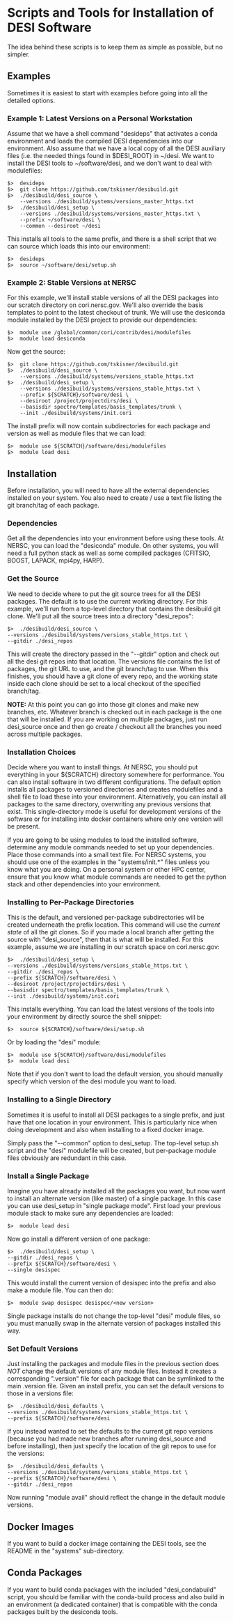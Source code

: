 # Scripts and Tools for Installation of DESI Software

The idea behind these scripts is to keep them as simple as possible, but
no simpler.

## Examples

Sometimes it is easiest to start with examples before going into all the
detailed options.

### Example 1:  Latest Versions on a Personal Workstation

Assume that we have a shell command "desideps" that activates a conda
environment and loads the compiled DESI dependencies into our environment.
Also assume that we have a local copy of all the DESI auxiliary files (i.e.
the needed things found in $DESI_ROOT) in ~/desi.  We want to install the 
DESI tools to ~/software/desi, and we don't want to deal with modulefiles:

    $>  desideps
    $>  git clone https://github.com/tskisner/desibuild.git
    $>  ./desibuild/desi_source \
        --versions ./desibuild/systems/versions_master_https.txt
    $>  ./desibuild/desi_setup \
        --versions ./desibuild/systems/versions_master_https.txt \
        --prefix ~/software/desi \
        --common --desiroot ~/desi

This installs all tools to the same prefix, and there is a shell script
that we can source which loads this into our environment:

    $>  desideps
    $>  source ~/software/desi/setup.sh


### Example 2:  Stable Versions at NERSC

For this example, we'll install stable versions of all the DESI packages
into our scratch directory on cori.nersc.gov.  We'll also override the basis
templates to point to the latest checkout of trunk.  We will use the desiconda
module installed by the DESI project to provide our dependencies:

    $>  module use /global/common/cori/contrib/desi/modulefiles
    $>  module load desiconda

Now get the source:

    $>  git clone https://github.com/tskisner/desibuild.git
    $>  ./desibuild/desi_source \
        --versions ./desibuild/systems/versions_stable_https.txt
    $>  ./desibuild/desi_setup \
        --versions ./desibuild/systems/versions_stable_https.txt \
        --prefix ${SCRATCH}/software/desi \
        --desiroot /project/projectdirs/desi \
        --basisdir spectro/templates/basis_templates/trunk \
        --init ./desibuild/systems/init.cori

The install prefix will now contain subdirectories for each package and version
as well as module files that we can load:

    $>  module use ${SCRATCH}/software/desi/modulefiles
    $>  module load desi


## Installation

Before installation, you will need to have all the external dependencies
installed on your system.  You also need to create / use a text file listing
the git branch/tag of each package.


### Dependencies

Get all the dependencies into your environment before using these tools.
At NERSC, you can load the "desiconda" module.  On other systems, you 
will need a full python stack as well as some compiled packages (CFITSIO,
BOOST, LAPACK, mpi4py, HARP).


### Get the Source

We need to decide where to put the git source trees for all the DESI
packages.  The default is to use the current working directory.  For this 
example, we'll run from a top-level directory that contains the desibuild
git clone.  We'll put all the source trees into a directory "desi_repos":

    $>  ./desibuild/desi_source \
    --versions ./desibuild/systems/versions_stable_https.txt \
    --gitdir ./desi_repos

This will create the directory passed in the "--gitdir" option and check out
all the desi git repos into that location.  The versions file contains the
list of packages, the git URL to use, and the git branch/tag to use.  When 
this finishes, you should have a git clone of every repo, and the working 
state inside each clone should be set to a local checkout of the specified 
branch/tag.

**NOTE:**  At this point you can go into those git clones and make new
branches, etc.  Whatever branch is checked out in each package is the one
that will be installed.  If you are working on multiple packages, just run
desi_source once and then go create / checkout all the branches you need 
across multiple packages.


### Installation Choices

Decide where you want to install things.  At NERSC, you should put everything
in your ${SCRATCH} directory somewhere for performance.  You can also install
software in two different configurations.  The default option installs all 
packages to versioned directories and creates modulefiles and a shell file to 
load these into your environment.  Alternatively, you can install all 
packages to the same directory, overwriting any previous versions that exist.
This single-directory mode is useful for development versions of the software
or for installing into docker containers where only one version will be 
present.

If you are going to be using modules to load the installed software, 
determine any module commands needed to set up your dependencies.  Place
those commands into a small text file.  For NERSC systems, you should use one 
of the examples in the "systems/init.*" files unless you know what you are 
doing.  On a personal system or other HPC center, ensure that you know what 
module commands are needed to get the python stack and other dependencies into
your environment.


### Installing to Per-Package Directories

This is the default, and versioned per-package subdirectories will be created 
underneath the prefix location.  This command will use the *current state* 
of all the git clones.  So if you made a local branch after getting the 
source with "desi_source", then that is what will be installed.  For this
example, assume we are installing in our scratch space on cori.nersc.gov:

    $>  ./desibuild/desi_setup \
    --versions ./desibuild/systems/versions_stable_https.txt \
    --gitdir ./desi_repos \
    --prefix ${SCRATCH}/software/desi \
    --desiroot /project/projectdirs/desi \
    --basisdir spectro/templates/basis_templates/trunk \
    --init ./desibuild/systems/init.cori

This installs everything.  You can load the latest versions of the tools into
your environment by directly source the shell snippet:

    $>  source ${SCRATCH}/software/desi/setup.sh

Or by loading the "desi" module:

    $>  module use ${SCRATCH}/software/desi/modulefiles
    $>  module load desi

Note that if you don't want to load the default version, you should manually
specify which version of the desi module you want to load.


### Installing to a Single Directory

Sometimes it is useful to install all DESI packages to a single prefix, and
just have that one location in your environment.  This is particularly nice
when doing development and also when installing to a fixed docker image.

Simply pass the "--common" option to desi_setup.  The top-level setup.sh script
and the "desi" modulefile will be created, but per-package module files
obviously are redundant in this case.


### Install a Single Package

Imagine you have already installed all the packages you want, but now want 
to install an alternate version (like master) of a single package.  In this 
case you can use desi_setup in "single package mode".  First load your 
previous module stack to make sure any dependencies are loaded:

    $>  module load desi

Now go install a different version of one package:

    $>  ./desibuild/desi_setup \
    --gitdir ./desi_repos \
    --prefix ${SCRATCH}/software/desi \
    --single desispec

This would install the current version of desispec into the prefix and also
make a module file.  You can then do:

    $>  module swap desispec desispec/<new version>

Single package installs do not change the top-level "desi" module files, so
you must manually swap in the alternate version of packages installed this
way.


### Set Default Versions

Just installing the packages and module files in the previous section does
*NOT* change the default versions of any module files.  Instead it creates
a corresponding ".version" file for each package that can be symlinked to
the main .version file.  Given an install prefix, you can set the default
versions to those in a versions file:

    $>  ./desibuild/desi_defaults \
    --versions ./desibuild/systems/versions_stable_https.txt \
    --prefix ${SCRATCH}/software/desi

If you instead wanted to set the defaults to the current git repo versions
(because you had made new branches after running desi_source and before
installing), then just specify the location of the git repos to use for the
versions:

    $>  ./desibuild/desi_defaults \
    --versions ./desibuild/systems/versions_stable_https.txt \
    --prefix ${SCRATCH}/software/desi \
    --gitdir ./desi_repos

Now running "module avail" should reflect the change in the default module 
versions.


## Docker Images

If you want to build a docker image containing the DESI tools, see the 
README in the "systems" sub-directory.

## Conda Packages

If you want to build conda packages with the included "desi_condabuild"
script, you should be familiar with the conda-build process and also build
in an environment (a dedicated container) that is compatible with the conda
packages built by the desiconda tools.

